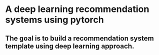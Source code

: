 # A deep learning recommendation systems using pytorch

## The goal is to build a recommendation system template using deep learning approach.
